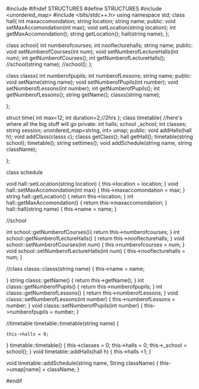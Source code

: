 #include <string>
#ifndef STRUCTURES
#define STRUCTURES
#include <unordered_map> 
#include <bits/stdc++.h>
using namespace std;
class hall{
	int maxaccomondation;
	string location;
	string name;
	public:
		void setMaxAccomondation(int max);
		void setLocation(string location);
		int getMaxAccomondation();
		string getLocation();
		hall(string name);
};

class school{
	int numberofcourses;
	int nooflecturehalls;
	string name;
	public:
		void setNumberofCourses(int num);
		void setNumberofLectureHalls(int num);
		int getNumberofCourses();
		int getNumberofLectureHalls();
		//school(string name);
		//school();
};

class classs{
	int numberofpupils;
	int numberofLessons;
	string name;
	public:
		void setName(string name);
		void setNumberofPupils(int number);
		void setNumberofLessons(int number);
		int getNumberofPupils();
		int getNumberofLessons();
		string getName();
		classs(string name);
	
};

struct time{
	int max=12;
	int duration=2;//2hrs
};
class timetable{
	//here's where all the big stuff will go
	private:
		int halls;
		school _school;
		int classes;
		string session;
		unordered_map<string, int> umap;
	public:
		void addHalls(hall h);
		void addClass(classs c);
		classs getClass();
		hall getHall();
		timetable(string school);
		timetable();
		string settimes();
		void addSchedule(string name, string className);
		
};

class schedule

void hall::setLocation(string location)
{
	this->location = location;
}
void hall::setMaxAccomondation(int max)
{
	this->maxaccomondation = max;
}
string hall::getLocation()
{
	return this->location;
}
int hall::getMaxAccomondation()
{
	return this->maxaccomondation;
}
 hall::hall(string name)
{
	this->name = name;
}

//school

int school::getNumberofCourses(){
	return this->numberofcourses;
}
int school::getNumberofLectureHalls()
{
	return this->nooflecturehalls;
}
void school::setNumberofCourses(int num)
{
	this->numberofcourses = num;
}
void school::setNumberofLectureHalls(int num)
{
	this->nooflecturehalls = num;
}


//class
classs::classs(string name)
{
	this->name = name;
	
}
string classs::getName()
{
	return this->getName();
}
int classs::getNumberofPupils()
{
	return this->numberofpupils;
}
int classs::getNumberofLessons()
{
	return this->numberofLessons;
}
void classs::setNumberofLessons(int number)
{
	this->numberofLessons = number;
}
void classs::setNumberofPupils(int number)
{
	this->numberofpupils = number;
}


//timetable
timetable::timetable(string name)
{
	
	this->halls = 0;
}
timetable::timetable()
{
	this->classes = 0;
	this->halls = 0;
	this->_school = school();
}
void timetable::addHalls(hall h)
{
	this->halls =1;
}

void timetable::addSchedule(string name, String className)
{
	this->umap[name] = className;
}

#endif

